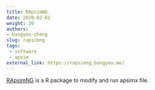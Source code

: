 ```yaml
---
title: RApsimNG
date: 2020-02-01
weight: 20
authors:
- bangyou-zheng
slug: rapsimng
tags:
 - software
 - apsim
external_link: https://rapsimng.bangyou.me/
---
```


[RApsimNG](https://github.com/byzheng/RApsimNG) is a R package to modify and run apsimx file. 